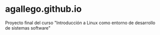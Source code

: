 # agallego.github.io
Proyecto final del curso "Introducción a Linux como entorno de desarrollo de sistemas software"
